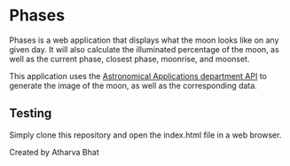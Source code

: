 # Phases
Phases is a web application that displays what the moon looks like on any given day. It will also calculate the illuminated percentage of the moon, as well as the current phase, closest phase, moonrise, and moonset. 

This application uses the [Astronomical Applications department API](http://aa.usno.navy.mil/data/docs/api.php) to generate the image of the moon, as well as the corresponding data.

## Testing

Simply clone this repository and open the index.html file in a web browser. 

Created by Atharva Bhat
